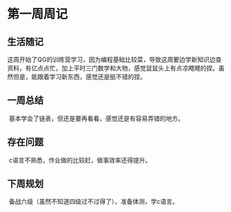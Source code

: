# 第一周周记

[^2023/3/22]: 

## 生活随记

​		这周开始了QG的训练营学习，因为编程基础比较菜，导致这周要边学新知识边查资料，有亿点点忙，加上平时三门数学和大物，感觉鼠鼠头上有点凉飕飕的捏。虽然但是，能跟着学习新东西，感觉还是挺不错的捏。

## 一周总结

​		基本学会了链表，但还是要再看看，感觉还是有容易弄错的地方。

## 存在问题

​		c语言不熟悉，作业做的比较赶，做事效率还得提升。

## 下周规划

​		备战六级（虽然不知道四级过不过得了），准备体测，学c语言。